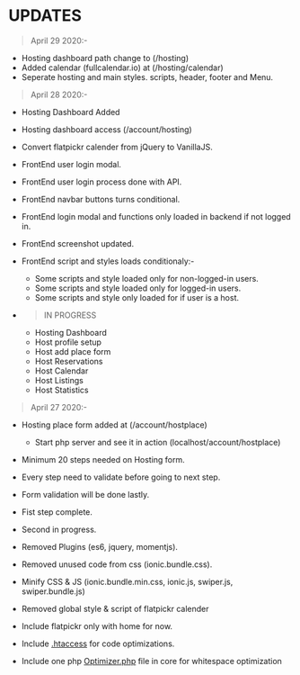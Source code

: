 # UPDATES

> April 29 2020:-
* Hosting dashboard path change to (/hosting)
* Added calendar (fullcalendar.io) at (/hosting/calendar)
* Seperate hosting and main styles. scripts, header, footer and Menu.

> April 28 2020:-
* Hosting Dashboard Added
* Hosting dashboard access (/account/hosting)
* Convert flatpickr calender from jQuery to VanillaJS.

* FrontEnd user login modal.
* FrontEnd user login process done with API.
* FrontEnd navbar buttons turns conditional.
* FrontEnd login modal and functions only loaded in backend if not logged in.
* FrontEnd screenshot updated.
* FrontEnd script and styles loads conditionaly:-
    * Some scripts and style loaded only for non-logged-in users.
    * Some scripts and style loaded only for logged-in users.
    * Some scripts and style only loaded for if user is a host.


* > IN PROGRESS
    * Hosting Dashboard
    * Host profile setup
    * Host add place form
    * Host Reservations
    * Host Calendar
    * Host Listings
    * Host Statistics


> April 27 2020:-
* Hosting place form added at (/account/hostplace)
    * Start php server and see it in action (localhost/account/hostplace)
* Minimum 20 steps needed on Hosting form.
* Every step need to validate before going to next step.
* Form validation will be done lastly.
* Fist step complete.
* Second in progress.

* Removed Plugins (es6, jquery, momentjs).
* Removed unused code from css (ionic.bundle.css).
* Minify CSS & JS (ionic.bundle.min.css, ionic.js, swiper.js, swiper.bundle.js)
* Removed global style & script of flatpickr calender
* Include flatpickr only with home for now.

* Include [.htaccess](./.htaccess) for code optimizations.
* Include one php [Optimizer.php](./core/private/Optimizer.php) file in core for whitespace optimization